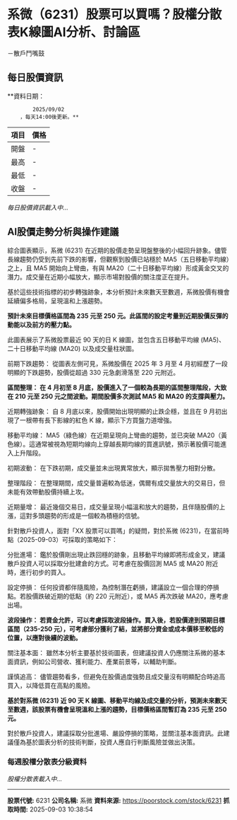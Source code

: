 # 系微（6231）股票可以買嗎？股權分散表K線圖AI分析、討論區
－散戶鬥嘴鼓

## 每日股價資訊

**資料日期：
        
            2025/09/02
        ，每天14:00後更新。**

| 項目 | 價格 |
|------|------|
| 開盤 | - |
| 最高 | - |
| 最低 | - |
| 收盤 | - |

*每日股價資訊載入中...*

## AI股價走勢分析與操作建議

綜合圖表顯示，系微 (6231) 在近期的股價走勢呈現盤整後的小幅回升跡象。儘管長線趨勢仍受到先前下跌的影響，但觀察到股價已站穩於 MA5（五日移動平均線）之上，且 MA5 開始向上彎曲，有與 MA20（二十日移動平均線）形成黃金交叉的潛力。成交量在近期小幅放大，顯示市場對股價的關注度正在提升。

基於這些技術指標的初步轉強跡象，本分析預計未來數天至數週，系微股價有機會延續偏多格局，呈現溫和上漲趨勢。

**預計未來目標價格區間為 **235 元至 250 元**。此區間的設定考量到近期股價反彈的動能以及前方的壓力點。**

此圖表展示了系微股票最近 90 天的日 K 線圖，並包含五日移動平均線 (MA5)、二十日移動平均線 (MA20) 以及成交量柱狀圖。

前期下跌趨勢： 從圖表左側可見，系微股價在 2025 年 3 月至 4 月初經歷了一段明顯的下跌趨勢，股價從超過 330 元急劇滑落至 220 元附近。

**區間整理： 在 4 月初至 8 月底，股價進入了一個較為長期的區間整理階段，大致在 210 元至 250 元之間波動。期間股價多次測試 MA5 和 MA20 的支撐與壓力。**

近期轉強跡象： 自 8 月底以來，股價開始出現明顯的止跌企穩，並且在 9 月初出現了一根帶有長下影線的紅色 K 線，顯示下方買盤力道增強。

移動平均線： MA5（綠色線）在近期呈現向上彎曲的趨勢，並已突破 MA20（黃色線）。這通常被視為短期均線向上穿越長期均線的買進訊號，預示著股價可能進入上升階段。

初期波動： 在下跌初期，成交量並未出現異常放大，顯示拋售壓力相對分散。

整理階段： 在整理期間，成交量普遍較為低迷，偶爾有成交量放大的交易日，但未能有效帶動股價持續上攻。

近期量增： 最近幾個交易日，成交量呈現小幅溫和放大的趨勢，且伴隨股價的上漲，這對多頭趨勢的形成是一個較為積極的信號。

針對散戶投資人，面對「XX 股票可以買嗎」的疑問，對於系微 (6231)，在當前時點（2025-09-03）可採取的策略如下：

分批進場： 鑑於股價剛出現止跌回穩的跡象，且移動平均線即將形成金叉，建議散戶投資人可以採取分批建倉的方式。可考慮在股價回測 MA5 或 MA20 附近時，進行初步的買入。

設定停損： 任何投資都伴隨風險，為控制潛在虧損，建議設立一個合理的停損點。若股價跌破近期的低點（約 220 元附近），或 MA5 再次跌破 MA20，應考慮出場。

**波段操作： 若資金允許，可以考慮採取波段操作。買入後，若股價達到預期目標區間（235-250 元），可考慮部分獲利了結，並將部分資金或成本價移至較低的位置，以應對後續的波動。**

關注基本面： 雖然本分析主要基於技術圖表，但建議投資人仍應關注系微的基本面資訊，例如公司營收、獲利能力、產業前景等，以輔助判斷。

謹慎追高： 儘管趨勢看多，但避免在股價過度強勢且成交量沒有明顯配合時追高買入，以降低買在高點的風險。

**基於對系微 (6231) 近 90 天 K 線圖、移動平均線及成交量的分析，預測未來數天至數週，該股票有機會呈現溫和上漲的趨勢，目標價格區間暫訂為 235 元至 250 元。**

對於散戶投資人，建議採取分批進場、嚴設停損的策略，並關注基本面資訊。此建議僅為基於圖表分析的技術判斷，投資人應自行判斷風險並做出決策。

### 每週股權分散表分級資料

*股權分散表載入中...*

---

**股票代號:** 6231
**公司名稱:** 系微
**資料來源:** https://poorstock.com/stock/6231
**抓取時間:** 2025-09-03 10:38:54